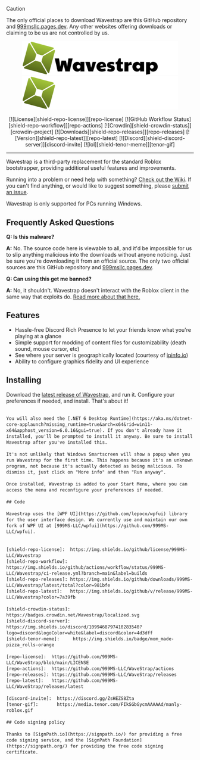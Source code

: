 > [!CAUTION]
> The only official places to download Wavestrap are this GitHub repository and [999msllc.pages.dev](https://999msllc.pages.dev). Any other websites offering downloads or claiming to be us are not controlled by us.

<p align="center">
    <img src="https://github.com/999MS-LLC/WaveStrap/raw/main/Images/wavestrap-dark.png#gh-dark-mode-only" width="420">
    <img src="https://github.com/999MS-LLC/WaveStrap/raw/main/Images/wavestrap-light.png#gh-light-mode-only" width="420">
</p>

<div align="center">

[![License][shield-repo-license]][repo-license]
[![GitHub Workflow Status][shield-repo-workflow]][repo-actions]
[![Crowdin][shield-crowdin-status]][crowdin-project]
[![Downloads][shield-repo-releases]][repo-releases]
[![Version][shield-repo-latest]][repo-latest]
[![Discord][shield-discord-server]][discord-invite]
[![lol][shield-tenor-meme]][tenor-gif]

</div>

----

Wavestrap is a third-party replacement for the standard Roblox bootstrapper, providing additional useful features and improvements.

Running into a problem or need help with something? [Check out the Wiki](https://github.com/999MS-LLC/WaveStrap/wiki). If you can't find anything, or would like to suggest something, please [submit an issue](https://github.com/999MS-LLC/WaveStrap/issues).

Wavestrap is only supported for PCs running Windows.

## Frequently Asked Questions

**Q: Is this malware?**

**A:** No. The source code here is viewable to all, and it'd be impossible for us to slip anything malicious into the downloads without anyone noticing. Just be sure you're downloading it from an official source. The only two official sources are this GitHub repository and [999msllc.pages.dev](https://999msllc.pages.dev).

**Q: Can using this get me banned?**

**A:** No, it shouldn't. Wavestrap doesn't interact with the Roblox client in the same way that exploits do. [Read more about that here.](https://github.com/999MS-LLC/WaveStrap/wiki/Why-it's-not-reasonably-possible-for-you-to-be-banned-by-Wavetrap)

## Features

- Hassle-free Discord Rich Presence to let your friends know what you're playing at a glance
- Simple support for modding of content files for customizability (death sound, mouse cursor, etc)
- See where your server is geographically located (courtesy of [ipinfo.io](https://ipinfo.io))
- Ability to configure graphics fidelity and UI experience

## Installing
Download the [latest release of Wavestrap](https://github.com/999MS-LLC/WaveStrap/releases/latest), and run it. Configure your preferences if needed, and install. That's about it!
```

You will also need the [.NET 6 Desktop Runtime](https://aka.ms/dotnet-core-applaunch?missing_runtime=true&arch=x64&rid=win11-x64&apphost_version=6.0.16&gui=true). If you don't already have it installed, you'll be prompted to install it anyway. Be sure to install Wavestrap after you've installed this.

It's not unlikely that Windows Smartscreen will show a popup when you run Wavestrap for the first time. This happens because it's an unknown program, not because it's actually detected as being malicious. To dismiss it, just click on "More info" and then "Run anyway".

Once installed, Wavestrap is added to your Start Menu, where you can access the menu and reconfigure your preferences if needed.

## Code

Wavestrap uses the [WPF UI](https://github.com/lepoco/wpfui) library for the user interface design. We currently use and maintain our own fork of WPF UI at [999MS-LLC/wpfui](https://github.com/999MS-LLC/wpfui).


[shield-repo-license]:  https://img.shields.io/github/license/999MS-LLC/Wavestrap
[shield-repo-workflow]: https://img.shields.io/github/actions/workflow/status/999MS-LLC/Wavestrap/ci-release.yml?branch=main&label=builds
[shield-repo-releases]: https://img.shields.io/github/downloads/999MS-LLC/Wavestrap/latest/total?color=981bfe
[shield-repo-latest]:   https://img.shields.io/github/v/release/999MS-LLC/Wavestrap?color=7a39fb

[shield-crowdin-status]: https://badges.crowdin.net/Wavestrap/localized.svg
[shield-discord-server]: https://img.shields.io/discord/1099468797410283540?logo=discord&logoColor=white&label=discord&color=4d3dff
[shield-tenor-meme]:     https://img.shields.io/badge/mom_made-pizza_rolls-orange

[repo-license]:  https://github.com/999MS-LLC/WaveStrap/blob/main/LICENSE
[repo-actions]:  https://github.com/999MS-LLC/WaveStrap/actions
[repo-releases]: https://github.com/999MS-LLC/WaveStrap/releases
[repo-latest]:   https://github.com/999MS-LLC/WaveStrap/releases/latest

[discord-invite]:  https://discord.gg/ZsHEZS8Zta
[tenor-gif]:       https://media.tenor.com/FIkSGbGycmAAAAAd/manly-roblox.gif

## Code signing policy

Thanks to [SignPath.io](https://signpath.io/) for providing a free code signing service, and the [SignPath Foundation](https://signpath.org/) for providing the free code signing certificate.
